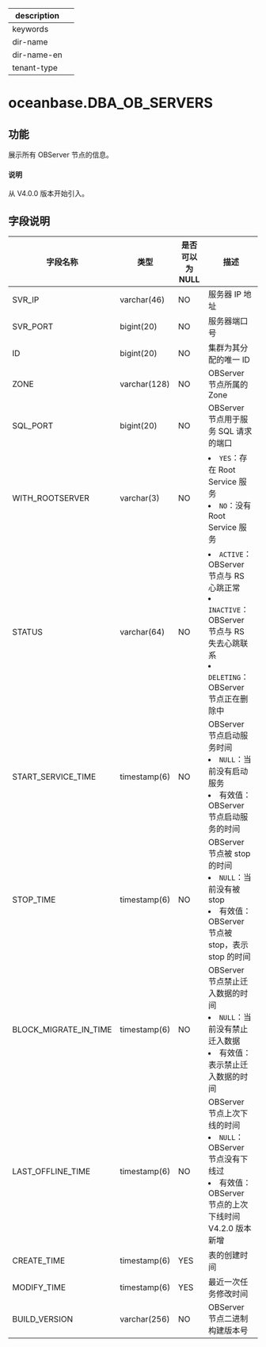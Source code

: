 |description||
|---|---|
|keywords||
|dir-name||
|dir-name-en||
|tenant-type||

# oceanbase.DBA_OB_SERVERS

## 功能

展示所有 OBServer 节点的信息。

<main id="notice" type='explain'>
  <h4>说明</h4>
  <p>从 V4.0.0 版本开始引入。</p>
</main>

## 字段说明

|         字段名称          |      类型      | 是否可以为 NULL |                        描述                        |
|-----------------------|--------------|------------|----------------------------------------------------------------------------|
| SVR_IP                | varchar(46)  | NO         | 服务器 IP 地址                                        |
| SVR_PORT              | bigint(20)   | NO         | 服务器端口号                                           |
| ID                    | bigint(20)   | NO         | 集群为其分配的唯一 ID                                     |
| ZONE                  | varchar(128) | NO         | OBServer 节点所属的 Zone                                |
| SQL_PORT              | bigint(20)   | NO         | OBServer 节点用于服务 SQL 请求的端口                          |
| WITH_ROOTSERVER       | varchar(3)   | NO         | <li> `YES`：存在 Root Service 服务   <li> `NO`：没有 Root Service 服务                                                                                |
| STATUS                | varchar(64)  | NO         | <li> `ACTIVE`：OBServer 节点与 RS 心跳正常   <li> `INACTIVE`：OBServer 节点与 RS 失去心跳联系   <li> `DELETING`：OBServer 节点正在删除中    |
| START_SERVICE_TIME    | timestamp(6) | NO         | OBServer 节点启动服务时间 <li> `NULL`：当前没有启动服务   <li> 有效值：OBServer 节点启动服务的时间                                                          |
| STOP_TIME             | timestamp(6) | NO         | OBServer 节点被 stop 的时间 <li> `NULL`：当前没有被 stop   <li> 有效值：OBServer 节点被 stop，表示 stop 的时间                                         |
| BLOCK_MIGRATE_IN_TIME | timestamp(6) | NO         | OBServer 节点禁止迁入数据的时间 <li> `NULL`：当前没有禁止迁入数据   <li> 有效值：表示禁止迁入数据的时间                                                          |
| LAST_OFFLINE_TIME     | timestamp(6) | NO         | OBServer 节点上次下线的时间 <li> `NULL`：OBServer 节点没有下线过   <li> 有效值：OBServer 节点的上次下线时间 <br> V4.2.0 版本新增                                                 |
|CREATE_TIME            | timestamp(6) | YES        |表的创建时间|
|MODIFY_TIME            | timestamp(6) | YES        |最近一次任务修改时间|
| BUILD_VERSION         | varchar(256) | NO         | OBServer 节点二进制构建版本号      |
